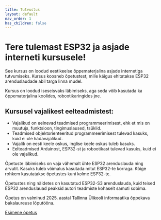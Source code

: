 ```yaml
---
title: Tutvustus
layout: default
nav_order: 1
has_children: false
---
```

# Tere tulemast ESP32 ja asjade interneti kursusele!

See kursus on loodud eestikeelse õppematerjalina asjade internetiga tutvumiseks. Kursus koosneb õpetustest, mille käigus ehitatakse ESP32 arenduslaudade abil targa linna mudel.

Kursus on loodud iseseisvaks läbimiseks, aga seda võib kasutada ka õppematerjalina koolides, robootikaringides jne.

## Kursusel vajalikest eelteadmistest:

- Vajalikud on eelnevad teadmised programmeerimisest, ehk et mis on muutuja, funktsioon, tingimuslaused, tsüklid.
- Teadmised objektorienteeritud programmeerimisest tulevad kasuks, kuid ei ole hädavajalikud.
- Vajalik on eesti keele oskus, inglise keele oskus tuleb kasuks.
- Eelteadmised Arduinost, ESP32-st ja robootikast tulevad kasuks, kuid ei ole vajalikud.

Õpetuste läbimiseks on vaja vähemalt ühte ESP32 arenduslauda ning arvutit. Kasuks tuleb võimalus kasutada mitut ESP32-te korraga. Kõige rohkem kasutatakse õpetustes kuni kolme ESP32-te.

Õpetustes ning näidetes on kasutatud ESP32-S3 arenduslauda, kuid teised ESP32 arenduslauad peaksid autori teadmiste kohaselt samuti sobima.

Õpetus on valminud 2025. aastal Tallinna Ülikooli informaatika õppekava bakalaureuse lõputööna.

[Esimene õpetus](./esp32-arduinoIDE-ettevalmistus)
